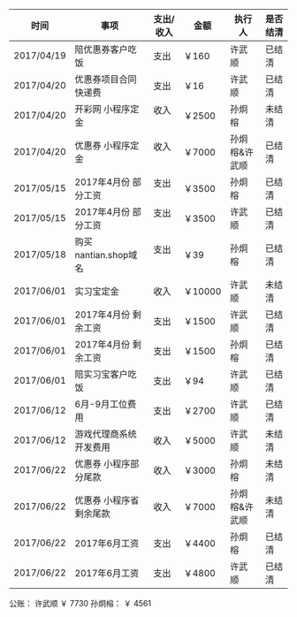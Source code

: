 | 时间       | 事项                  | 支出/收入 | 金额   | 执行人 | 是否结清 |
| -----------|-----------------------|---------- | ------ | ------ | -------- |
| 2017/04/19 | 陪优惠券客户吃饭      | 支出      | ￥160  | 许武顺 | 已结清   |
| 2017/04/20 | 优惠券项目合同快递费  | 支出      | ￥16   | 许武顺 | 已结清   |
| 2017/04/20 | 开彩网 小程序定金 | 收入      | ￥2500   | 孙炯榕 | 未结清   |
| 2017/04/20 | 优惠券 小程序定金 | 收入      | ￥7000   | 孙炯榕&许武顺 | 已结清   |
| 2017/05/15 | 2017年4月份 部分工资 | 支出      | ￥3500   | 孙炯榕 | 已结清   |
| 2017/05/15 | 2017年4月份 部分工资 | 支出      | ￥3500   | 许武顺 | 已结清   |
| 2017/05/18 | 购买nantian.shop域名 | 支出      | ￥39   | 孙炯榕 | 已结清   |
| 2017/06/01 | 实习宝定金           | 收入      | ￥10000 | 许武顺 | 未结清   |
| 2017/06/01 | 2017年4月份 剩余工资 | 支出      | ￥1500 |  许武顺 | 已结清   |
| 2017/06/01 | 2017年4月份 剩余工资 | 支出      | ￥1500 |  孙炯榕 | 已结清   |
| 2017/06/01 | 陪实习宝客户吃饭     | 支出      | ￥94   |  许武顺 | 已结清   | 
| 2017/06/12 | 6月-9月工位费用     | 支出      | ￥2700   |  许武顺 | 已结清   | 
| 2017/06/12 | 游戏代理商系统开发费用 | 收入    |  ￥5000  | 许武顺 | 未结清   |
| 2017/06/22 | 优惠券 小程序部分尾款 | 收入    |  ￥3000  | 孙炯榕 | 未结清   |
| 2017/06/22 | 优惠券 小程序省剩余尾款 | 收入    |  ￥7000  | 孙炯榕&许武顺 | 未结清   |
| 2017/06/22 | 2017年6月工资 | 支出    |  ￥4400  | 孙炯榕 | 已结清   |
| 2017/06/22 | 2017年6月工资 | 支出    |  ￥4800  | 许武顺 | 已结清   |




公账： 许武顺   ￥ 7730    孙炯榕：  ￥ 4561